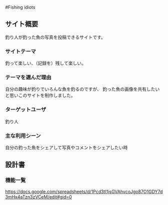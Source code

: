 #Fishing idiots

## サイト概要
釣り人が釣った魚の写真を投稿できるサイトです。

### サイトテーマ
釣って楽しい、（記録を）残して楽しい。

### テーマを選んだ理由
自分の趣味が釣りでいろんな魚を釣るのですが、
釣った魚の画像を共有したいと思いこのサイトを制作しました。

### ターゲットユーザ
釣り人

### 主な利用シーン
自分の釣った魚をシェアして写真やコメントをシェアしたい時

## 設計書

### 機能一覧
https://docs.google.com/spreadsheets/d/1Pcd3tI1jsGVAhvcoJgo87O1GDY7d3mHx4aTzn3zVCeM/edit#gid=0

